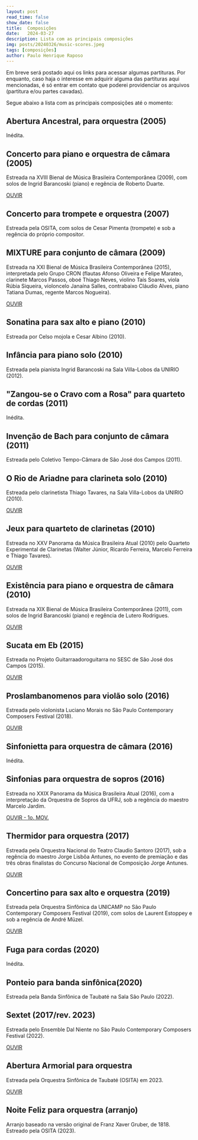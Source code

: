 ```yaml
---
layout: post
read_time: false
show_date: false
title:  Composições
date:   2024-03-27
description: Lista com as principais composições
img: posts/20240326/music-scores.jpeg 
tags: [composições]
author: Paulo Henrique Raposo
---
```


Em breve será postado aqui os links para acessar algumas partituras. Por enquanto, caso haja o interesse em adquirir alguma das partituras aqui mencionadas, é só entrar em contato que poderei providenciar os arquivos (partitura e/ou partes cavadas). 

Segue abaixo a lista com as principais composições até o momento:  

## Abertura Ancestral, para orquestra (2005) 
Inédita. 


## Concerto para piano e orquestra de câmara (2005) 
Estreada na XVIII Bienal de Música Brasileira Contemporânea (2009), com solos de Ingrid Barancoski (piano) e regência de Roberto Duarte. 

[OUVIR](https://soundcloud.com/paulo-hg-raposo/concerto)


## Concerto para trompete e orquestra (2007)
Estreada pela OSITA, com solos de Cesar Pimenta (trompete) e sob a regência do próprio compositor.


## MIXTURE para conjunto de câmara (2009)
Estreada na XXI Bienal de Música Brasileira Contemporânea (2015), interpretada pelo Grupo CRON (flautas Afonso Oliveira e Felipe Marateo, clarinete Marcos Passos, oboé Thiago Neves, violino Taís Soares, viola Rúbia Siqueira, violoncelo Janaína Salles, contrabaixo Cláudio Alves, piano Tatiana Dumas, regente Marcos Nogueira).

[OUVIR](https://www.youtube.com/watch?v=g1VViCEua5A)
## Sonatina para sax alto e piano (2010)
Estreada por Celso mojola e Cesar Albino (2010).


## Infância para piano solo (2010)
Estreada pela pianista Ingrid Barancoski na Sala Villa-Lobos da UNIRIO (2012).


## "Zangou-se o Cravo com a Rosa" para quarteto de cordas (2011)
Inédita. 


## Invenção de Bach para conjunto de câmara (2011)
Estreada pelo Coletivo Tempo-Câmara de São José dos Campos (2011).


## O Rio de Ariadne para clarineta solo (2010)
Estreada pelo clarinetista Thiago Tavares, na Sala Villa-Lobos da UNIRIO (2010).

[OUVIR](https://www.youtube.com/watch?v=TvO5azEPL8c)


## Jeux para quarteto de clarinetas (2010) 
Estreada no XXV Panorama da Música Brasileira Atual (2010) pelo Quarteto Experimental de Clarinetas (Walter Júnior, Ricardo Ferreira, Marcelo Ferreira e Thiago Tavares).

[OUVIR](https://www.youtube.com/watch?v=J9EyZusG5IU)


## Existência para piano e orquestra de câmara (2010) 
Estreada na XIX Bienal de Música Brasileira Contemporânea (2011), com solos de Ingrid Barancoski (piano) e regência de Lutero Rodrigues.

[OUVIR](https://soundcloud.com/paulo-hg-raposo/exist-ncia)


## Sucata em Eb (2015)
Estreada no Projeto Guitarraadoroguitarra no SESC de São José dos Campos (2015). 

[OUVIR](https://soundcloud.com/guitarraadoroguitarra/sucata-em-eb-paulo-henrique-raposo)


## Proslambanomenos para violão solo (2016)
Estreada pelo violonista Luciano Morais no São Paulo Contemporary Composers Festival (2018).

[OUVIR](https://soundcloud.com/paulo-hg-raposo/paulo-henrique-raposo-proslambanomenos)


## Sinfonietta para orquestra de câmara (2016)
Inédita.


## Sinfonias para orquestra de sopros (2016) 
Estreada no XXIX Panorama da Música Brasileira Atual (2016), com a interpretação da Orquestra de Sopros da UFRJ, sob a regência do maestro Marcelo Jardim.

[OUVIR - 1o. MOV.](https://www.youtube.com/watch?v=4SeiKYftQbM&list=PLCfu0tyqPiECDf35ZT4aJj9ERWhnWGQmu&index=25)


## Thermidor para orquestra (2017)
Estreada pela Orquestra Nacional do Teatro Claudio Santoro (2017), sob a regência do maestro Jorge Lisbôa Antunes, no evento de premiação e das três obras finalistas do Concurso Nacional de Composição Jorge Antunes.

[OUVIR](https://www.youtube.com/watch?v=0Z44P1SyafU)


## Concertino para sax alto e orquestra (2019)
Estreada pela Orquestra Sinfônica da UNICAMP no São Paulo Contemporary Composers Festival (2019), com solos de Laurent Estoppey e sob a regência de André Müzel.

[OUVIR](https://www.youtube.com/watch?v=vNjjnDGgjqg)
 
 
## Fuga para cordas (2020)
Inédita.


## Ponteio para banda sinfônica(2020)
Estreada pela Banda Sinfônica de Taubaté na Sala São Paulo (2022).


## Sextet (2017/rev. 2023)
Estreada pelo Ensemble Dal Niente no São Paulo Contemporary Composers Festival (2022).

[OUVIR](https://www.youtube.com/watch?v=a_sOSjA4Xr8)


## Abertura Armorial para orquestra
Estreada pela Orquestra Sinfônica de Taubaté (OSITA) em 2023.

[OUVIR](https://www.youtube.com/watch?v=AW1GTT9KSYI)


## Noite Feliz para orquestra (arranjo)
Arranjo baseado na versão original de Franz Xaver Gruber, de 1818.  
Estreado pela OSITA (2023).

